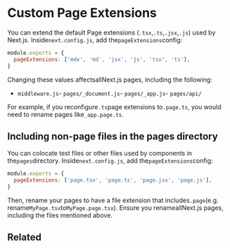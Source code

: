 # Custom Page Extensions

You can extend the default Page extensions (`.tsx`,`.ts`,`.jsx`,`.js`) used by Next.js. Inside`next.config.js`, add the`pageExtensions`config:

```js
module.exports = {
  pageExtensions: ['mdx', 'md', 'jsx', 'js', 'tsx', 'ts'],
}

```

Changing these values affectsallNext.js pages, including the following:

- `middleware.js`- `pages/_document.js`- `pages/_app.js`- `pages/api/`

For example, if you reconfigure`.ts`page extensions to`.page.ts`, you would need to rename pages like`_app.page.ts`.

## Including non-page files in the pages directory

You can colocate test files or other files used by components in the`pages`directory. Inside`next.config.js`, add the`pageExtensions`config:

```js
module.exports = {
  pageExtensions: ['page.tsx', 'page.ts', 'page.jsx', 'page.js'],
}

```

Then, rename your pages to have a file extension that includes`.page`(e.g. rename`MyPage.tsx`to`MyPage.page.tsx`). Ensure you renameallNext.js pages, including the files mentioned above.

## Related


